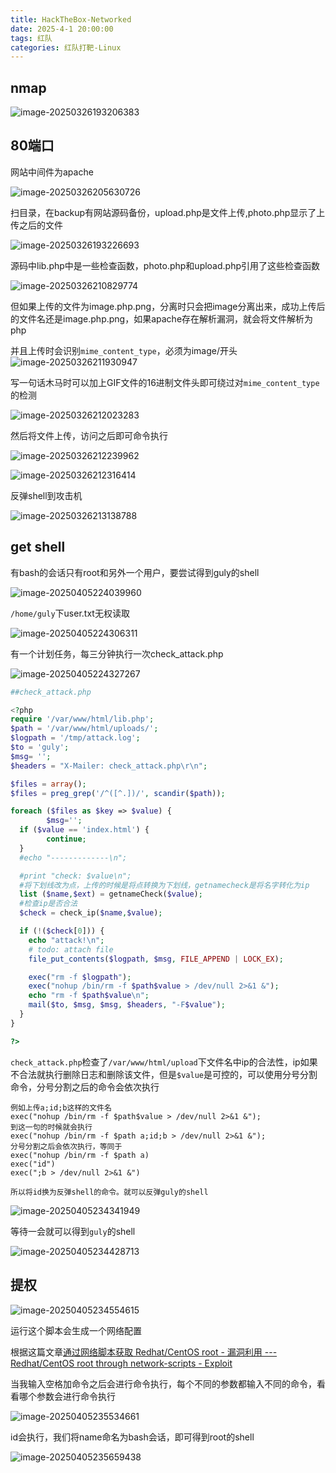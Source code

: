 ```yaml
---
title: HackTheBox-Networked
date: 2025-4-1 20:00:00
tags: 红队
categories: 红队打靶-Linux
---
```


## nmap

![image-20250326193206383](./Networked/image-20250326193206383.png)

## 80端口

网站中间件为apache

![image-20250326205630726](./Networked/image-20250326205630726.png)

扫目录，在backup有网站源码备份，upload.php是文件上传,photo.php显示了上传之后的文件

![image-20250326193226693](./Networked/image-20250326193226693.png)

源码中lib.php中是一些检查函数，photo.php和upload.php引用了这些检查函数

![image-20250326210829774](./Networked/image-20250326210829774.png)

但如果上传的文件为image.php.png，分离时只会把image分离出来，成功上传后的文件名还是image.php.png，如果apache存在解析漏洞，就会将文件解析为php

并且上传时会识别`mime_content_type`，必须为image/开头![image-20250326211930947](./Networked/image-20250326211930947.png)

写一句话木马时可以加上GIF文件的16进制文件头即可绕过对`mime_content_type`的检测

![image-20250326212023283](./Networked/image-20250326212023283.png)

然后将文件上传，访问之后即可命令执行

![image-20250326212239962](./Networked/image-20250326212239962.png)

![image-20250326212316414](./Networked/image-20250326212316414.png)

反弹shell到攻击机

![image-20250326213138788](./Networked/image-20250326213138788.png)

## get shell

有bash的会话只有root和另外一个用户，要尝试得到guly的shell

![image-20250405224039960](./Networked/image-20250405224039960.png)

`/home/guly`下user.txt无权读取

![image-20250405224306311](./Networked/image-20250405224306311.png)

有一个计划任务，每三分钟执行一次check_attack.php

![image-20250405224327267](./Networked/image-20250405224327267.png)

```php
##check_attack.php 

<?php
require '/var/www/html/lib.php';
$path = '/var/www/html/uploads/';
$logpath = '/tmp/attack.log';
$to = 'guly';
$msg= '';
$headers = "X-Mailer: check_attack.php\r\n";

$files = array();
$files = preg_grep('/^([^.])/', scandir($path));

foreach ($files as $key => $value) {
        $msg='';
  if ($value == 'index.html') {
        continue;
  }
  #echo "-------------\n";

  #print "check: $value\n";
  #将下划线改为点，上传的时候是将点转换为下划线，getnamecheck是将名字转化为ip
  list ($name,$ext) = getnameCheck($value);
  #检查ip是否合法
  $check = check_ip($name,$value);

  if (!($check[0])) {
    echo "attack!\n";
    # todo: attach file
    file_put_contents($logpath, $msg, FILE_APPEND | LOCK_EX);

    exec("rm -f $logpath");
    exec("nohup /bin/rm -f $path$value > /dev/null 2>&1 &");
    echo "rm -f $path$value\n";
    mail($to, $msg, $msg, $headers, "-F$value");
  }
}

?>
```

`check_attack.php`检查了`/var/www/html/upload`下文件名中ip的合法性，ip如果不合法就执行删除日志和删除该文件，但是`$value`是可控的，可以使用分号分割命令，分号分割之后的命令会依次执行

```
例如上传a;id;b这样的文件名
exec("nohup /bin/rm -f $path$value > /dev/null 2>&1 &");
到这一句的时候就会执行
exec("nohup /bin/rm -f $path a;id;b > /dev/null 2>&1 &");
分号分割之后会依次执行，等同于
exec("nohup /bin/rm -f $path a)
exec("id")
exec(";b > /dev/null 2>&1 &")

所以将id换为反弹shell的命令。就可以反弹guly的shell
```

![image-20250405234341949](./Networked/image-20250405234341949.png)

等待一会就可以得到`guly`的shell

![image-20250405234428713](./Networked/image-20250405234428713.png)

## 提权

![image-20250405234554615](./Networked/image-20250405234554615.png)

运行这个脚本会生成一个网络配置

根据这篇文章[通过网络脚本获取 Redhat/CentOS root - 漏洞利用 --- Redhat/CentOS root through network-scripts - Exploit](./https://vulmon.com/exploitdetails?qidtp=maillist_fulldisclosure&qid=e026a0c5f83df4fd532442e1324ffa4f)

当我输入空格加命令之后会进行命令执行，每个不同的参数都输入不同的命令，看看哪个参数会进行命令执行

![image-20250405235534661](./Networked/image-20250405235534661.png)

id会执行，我们将name命名为bash会话，即可得到root的shell

![image-20250405235659438](./Networked/image-20250405235659438.png)